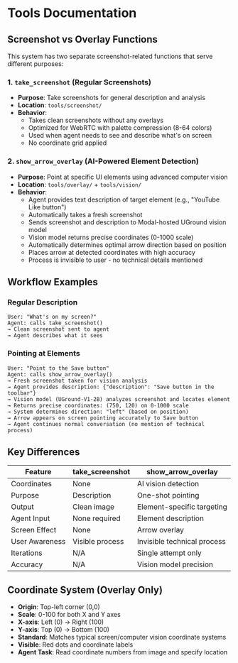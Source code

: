 # Tools Documentation

## Screenshot vs Overlay Functions

This system has two separate screenshot-related functions that serve different purposes:

### 1. `take_screenshot` (Regular Screenshots)
- **Purpose**: Take screenshots for general description and analysis
- **Location**: `tools/screenshot/`
- **Behavior**: 
  - Takes clean screenshots without any overlays
  - Optimized for WebRTC with palette compression (8-64 colors)
  - Used when agent needs to see and describe what's on screen
  - No coordinate grid applied

### 2. `show_arrow_overlay` (AI-Powered Element Detection)
- **Purpose**: Point at specific UI elements using advanced computer vision
- **Location**: `tools/overlay/` + `tools/vision/`
- **Behavior**:
  - Agent provides text description of target element (e.g., "YouTube Like button")
  - Automatically takes a fresh screenshot
  - Sends screenshot and description to Modal-hosted UGround vision model
  - Vision model returns precise coordinates (0-1000 scale)
  - Automatically determines optimal arrow direction based on position
  - Places arrow at detected coordinates with high accuracy
  - Process is invisible to user - no technical details mentioned

## Workflow Examples

### Regular Description
```
User: "What's on my screen?"
Agent: calls take_screenshot()
→ Clean screenshot sent to agent
→ Agent describes what it sees
```

### Pointing at Elements
```
User: "Point to the Save button"
Agent: calls show_arrow_overlay()
→ Fresh screenshot taken for vision analysis
→ Agent provides description: {"description": "Save button in the toolbar"}
→ Vision model (UGround-V1-2B) analyzes screenshot and locates element
→ Returns precise coordinates: (750, 120) on 0-1000 scale
→ System determines direction: "left" (based on position)
→ Arrow appears on screen pointing accurately to Save button
→ Agent continues normal conversation (no mention of technical process)
```

## Key Differences

| Feature | take_screenshot | show_arrow_overlay |
|---------|----------------|-------------------|
| Coordinates | None | AI vision detection |
| Purpose | Description | One-shot pointing |
| Output | Clean image | Element-specific targeting |
| Agent Input | None required | Element description |
| Screen Effect | None | Arrow overlay |
| User Awareness | Visible process | Invisible technical process |
| Iterations | N/A | Single attempt only |
| Accuracy | N/A | Vision model precision |

## Coordinate System (Overlay Only)

- **Origin**: Top-left corner (0,0)  
- **Scale**: 0-100 for both X and Y axes
- **X-axis**: Left (0) → Right (100)
- **Y-axis**: Top (0) → Bottom (100)
- **Standard**: Matches typical screen/computer vision coordinate systems
- **Visible**: Red dots and coordinate labels
- **Agent Task**: Read coordinate numbers from image and specify location
